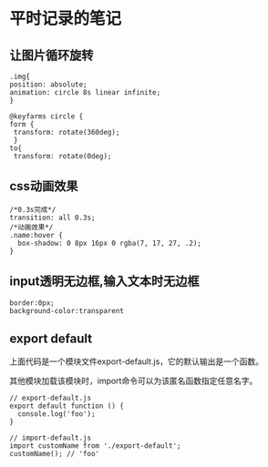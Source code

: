 # 平时记录的笔记
## 让图片循环旋转
```
.img{
position: absolute;
animation: circle 8s linear infinite;
}  

@keyfarms circle {
form {
 transform: rotate(360deg);
 }
to{
 transform: rotate(0deg);
 ```
## css动画效果
```
/*0.3s完成*/
transition: all 0.3s; 
/*动画效果*/
.name:hover {
  box-shadow: 0 8px 16px 0 rgba(7, 17, 27, .2);
}
```
## input透明无边框,输入文本时无边框
```
border:0px;
background-color:transparent
```
## export default
上面代码是一个模块文件export-default.js，它的默认输出是一个函数。

其他模块加载该模块时，import命令可以为该匿名函数指定任意名字。
```
// export-default.js
export default function () {
  console.log('foo');
}

// import-default.js
import customName from './export-default';
customName(); // 'foo'
```
